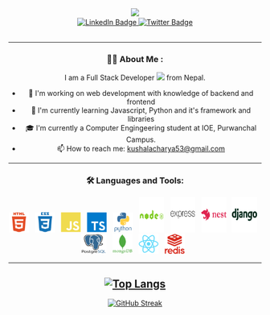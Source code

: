 <div id="header" align="center">
  <img src="https://media.giphy.com/media/M9gbBd9nbDrOTu1Mqx/giphy.gif" width="100"/>
</div>
<div id="badges" align = "center">
 <a href="https://www.linkedin.com/in/kushal-acharya-60ab1a256/">
 <img src="https://img.shields.io/badge/LinkedIn-blue?style=for-the-badge&logo=linkedin&logoColor=white" alt="LinkedIn Badge"/>
 </a>
  <a href = "https://twitter.com/kausheeeee">
  <img src="https://img.shields.io/badge/Twitter-blue?style=for-the-badge&logo=twitter&logoColor=white" alt="Twitter Badge"/>
  </a>
</div>
<div align = "center">
<img src="https://komarev.com/ghpvc/?username=ShadowChaser4&style=flat-square&color=blue" alt="" align = "center"/>

---

### :woman_technologist: About Me :
I am a Full Stack Developer <img src="https://media.giphy.com/media/WUlplcMpOCEmTGBtBW/giphy.gif" width="30"> from Nepal.
 - :telescope: I'm working on web development with knowledge of backend and frontend
 - :seedling: I'm currently learning Javascript, Python and it's framework and libraries
 - 🎓 I'm currently a Computer Engingeering student at IOE, Purwanchal Campus.
 - :mailbox: How to reach me: kushalacharya53@gmail.com
---

### :hammer_and_wrench: Languages and Tools: 

<div>
<img src = "https://github.com/devicons/devicon/blob/master/icons/html5/html5-plain-wordmark.svg" width="40" height="40"/> &nbsp;
<img src = "https://github.com/devicons/devicon/blob/master/icons/css3/css3-plain-wordmark.svg" width="40" height="40"/> &nbsp;
<img src = "https://github.com/devicons/devicon/blob/master/icons/javascript/javascript-plain.svg" width="40" height="40"/> &nbsp;
<img src = "https://github.com/devicons/devicon/blob/master/icons/typescript/typescript-original.svg" widht = "40" height = "40"/> &nbsp;
<img src = "https://github.com/devicons/devicon/blob/master/icons/python/python-original-wordmark.svg" width="40" height="40"/> &nbsp;
<img src = "https://github.com/devicons/devicon/blob/master/icons/nodejs/nodejs-plain-wordmark.svg" width="50"height="70"/> &nbsp;
<img src = "https://github.com/devicons/devicon/blob/master/icons/express/express-original-wordmark.svg" width="50"height="70"/> &nbsp;
<img src = "https://github.com/devicons/devicon/blob/master/icons/nestjs/nestjs-plain-wordmark.svg" width="50" height="70"/> &nbsp;
<img src = "https://github.com/devicons/devicon/blob/master/icons/django/django-plain-wordmark.svg" width="50" height="70"/> &nbsp;
<img src = "https://github.com/devicons/devicon/blob/master/icons/postgresql/postgresql-original-wordmark.svg" width="50" height="40"/> &nbsp;
<img src ="https://github.com/devicons/devicon/blob/master/icons/mongodb/mongodb-plain-wordmark.svg" width = "40" height = "40"/> &nbsp;
<img src = "https://github.com/devicons/devicon/blob/master/icons/react/react-original.svg" width="40" height="40"/> &nbsp;
<img src = "https://github.com/devicons/devicon/blob/master/icons/redis/redis-plain-wordmark.svg" width ="40" height ="40"/> &nbsp;
</div>

 ---
  [![Top Langs](https://github-readme-stats.vercel.app/api/top-langs/?username=ShadowChaser4&langs_count=8)](https://github.com/anuraghazra/github-readme-stats)
---
 
  
  [![GitHub Streak](http://github-readme-streak-stats.herokuapp.com?user=ShadowChaser4&theme=dark&background=000000)](https://git.io/streak-stats)

